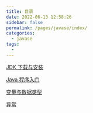 ```yaml
---
title: 目录
date: 2022-06-13 12:58:26
sidebar: false
permalink: /pages/javase/index/
categories:
  - javase
tags:
  - 
---
```

[JDK 下载与安装](/pages/javase/01jdkDownloadAndInstall/)

[Java 程序入门](/pages/javase/02BaseConceptIntroduction/)

[变量与数据类型](/pages/javase/03VariableAndDataType/)

[异常](/pages/javase/12ErroAndException/)